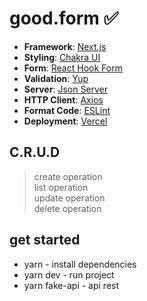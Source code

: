 # good.form ✅

- **Framework**: [Next.js](https://nextjs.org/)
- **Styling**: [Chakra UI](https://chakra-ui.com/)
- **Form**: [React Hook Form](https://react-hook-form.com/)
- **Validation**: [Yup](https://react-hook-form.com/get-started/#SchemaValidation)
- **Server**: [Json Server](https://www.npmjs.com/package/json-server)
- **HTTP Client**: [Axios](https://axios-http.com/)
- **Format Code**: [ESLint](https://eslint.org/)
- **Deployment**: [Vercel](https://vercel.com)

## C.R.U.D

> create operation </br>
> list operation </br>
> update operation </br>
> delete operation</br> 

## get started

- yarn - install dependencies 
- yarn dev - run project 
- yarn fake-api - api rest 
